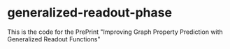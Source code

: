 # generalized-readout-phase
This is the code for the PrePrint "Improving Graph Property Prediction with Generalized Readout Functions"

